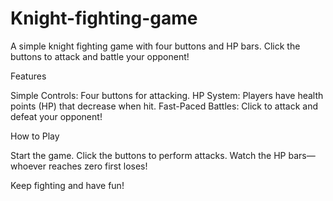 # Knight-fighting-game
A simple knight fighting game with four buttons and HP bars. Click the buttons to attack and battle your opponent!

Features

Simple Controls: Four buttons for attacking.
HP System: Players have health points (HP) that decrease when hit.
Fast-Paced Battles: Click to attack and defeat your opponent!

How to Play

Start the game.
Click the buttons to perform attacks.
Watch the HP bars—whoever reaches zero first loses!

Keep fighting and have fun!
